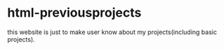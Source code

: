 # html-previousprojects
this website is just to make user know about my projects(including basic projects).
